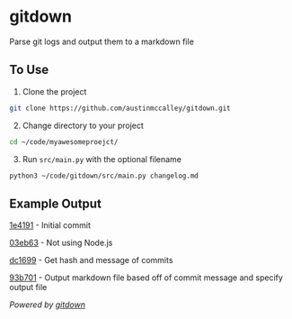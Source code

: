 # gitdown
Parse git logs and output them to a markdown file


## To Use
1. Clone the project
```bash
git clone https://github.com/austinmccalley/gitdown.git
```

2. Change directory to your project
```bash
cd ~/code/myawesomeproejct/
```

3. Run ``src/main.py`` with the optional filename
```bash
python3 ~/code/gitdown/src/main.py changelog.md
```

## Example Output


[1e4191](https://github.com/austinmccalley/gitdown/commit/1e4191964a5605848abc93f165183f043952297e) - Initial commit

[03eb63](https://github.com/austinmccalley/gitdown/commit/03eb63edd5e712f757932c2e4bc211298d0fbacb (origin/master, origin/HEAD, master)) - Not using Node.js

[dc1699](https://github.com/austinmccalley/gitdown/commit/dc1699cfbe59541e304e45ada435aac78913d777) - Get hash and message of commits

[93b701](https://github.com/austinmccalley/gitdown/commit/93b701bb854854dc2f454067d3424247a0fc507e) - Output markdown file based off of commit message and specify output file

*Powered by [gitdown](https://github.com/austinmccalley/gitdown)*
